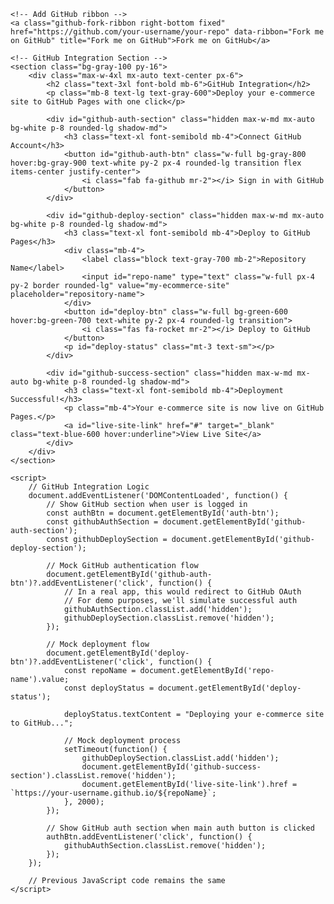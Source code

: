 <!DOCTYPE html>
<html lang="en">
<head>
    <!-- Previous head content remains the same -->
    <!-- Add GitHub buttons CSS -->
    <link rel="stylesheet" href="https://cdnjs.cloudflare.com/ajax/libs/github-fork-ribbon-css/0.2.3/gh-fork-ribbon.min.css" />
</head>
<body>
    <!-- Previous body content remains the same until footer -->

    <!-- Add GitHub ribbon -->
    <a class="github-fork-ribbon right-bottom fixed" href="https://github.com/your-username/your-repo" data-ribbon="Fork me on GitHub" title="Fork me on GitHub">Fork me on GitHub</a>

    <!-- GitHub Integration Section -->
    <section class="bg-gray-100 py-16">
        <div class="max-w-4xl mx-auto text-center px-6">
            <h2 class="text-3xl font-bold mb-6">GitHub Integration</h2>
            <p class="mb-8 text-lg text-gray-600">Deploy your e-commerce site to GitHub Pages with one click</p>
            
            <div id="github-auth-section" class="hidden max-w-md mx-auto bg-white p-8 rounded-lg shadow-md">
                <h3 class="text-xl font-semibold mb-4">Connect GitHub Account</h3>
                <button id="github-auth-btn" class="w-full bg-gray-800 hover:bg-gray-900 text-white py-2 px-4 rounded-lg transition flex items-center justify-center">
                    <i class="fab fa-github mr-2"></i> Sign in with GitHub
                </button>
            </div>
            
            <div id="github-deploy-section" class="hidden max-w-md mx-auto bg-white p-8 rounded-lg shadow-md">
                <h3 class="text-xl font-semibold mb-4">Deploy to GitHub Pages</h3>
                <div class="mb-4">
                    <label class="block text-gray-700 mb-2">Repository Name</label>
                    <input id="repo-name" type="text" class="w-full px-4 py-2 border rounded-lg" value="my-ecommerce-site" placeholder="repository-name">
                </div>
                <button id="deploy-btn" class="w-full bg-green-600 hover:bg-green-700 text-white py-2 px-4 rounded-lg transition">
                    <i class="fas fa-rocket mr-2"></i> Deploy to GitHub
                </button>
                <p id="deploy-status" class="mt-3 text-sm"></p>
            </div>

            <div id="github-success-section" class="hidden max-w-md mx-auto bg-white p-8 rounded-lg shadow-md">
                <h3 class="text-xl font-semibold mb-4">Deployment Successful!</h3>
                <p class="mb-4">Your e-commerce site is now live on GitHub Pages.</p>
                <a id="live-site-link" href="#" target="_blank" class="text-blue-600 hover:underline">View Live Site</a>
            </div>
        </div>
    </section>

    <script>
        // GitHub Integration Logic
        document.addEventListener('DOMContentLoaded', function() {
            // Show GitHub section when user is logged in
            const authBtn = document.getElementById('auth-btn');
            const githubAuthSection = document.getElementById('github-auth-section');
            const githubDeploySection = document.getElementById('github-deploy-section');
            
            // Mock GitHub authentication flow
            document.getElementById('github-auth-btn')?.addEventListener('click', function() {
                // In a real app, this would redirect to GitHub OAuth
                // For demo purposes, we'll simulate successful auth
                githubAuthSection.classList.add('hidden');
                githubDeploySection.classList.remove('hidden');
            });

            // Mock deployment flow
            document.getElementById('deploy-btn')?.addEventListener('click', function() {
                const repoName = document.getElementById('repo-name').value;
                const deployStatus = document.getElementById('deploy-status');
                
                deployStatus.textContent = "Deploying your e-commerce site to GitHub...";
                
                // Mock deployment process
                setTimeout(function() {
                    githubDeploySection.classList.add('hidden');
                    document.getElementById('github-success-section').classList.remove('hidden');
                    document.getElementById('live-site-link').href = `https://your-username.github.io/${repoName}`;
                }, 2000);
            });

            // Show GitHub auth section when main auth button is clicked
            authBtn.addEventListener('click', function() {
                githubAuthSection.classList.remove('hidden');
            });
        });

        // Previous JavaScript code remains the same
    </script>
</body>
</html>


